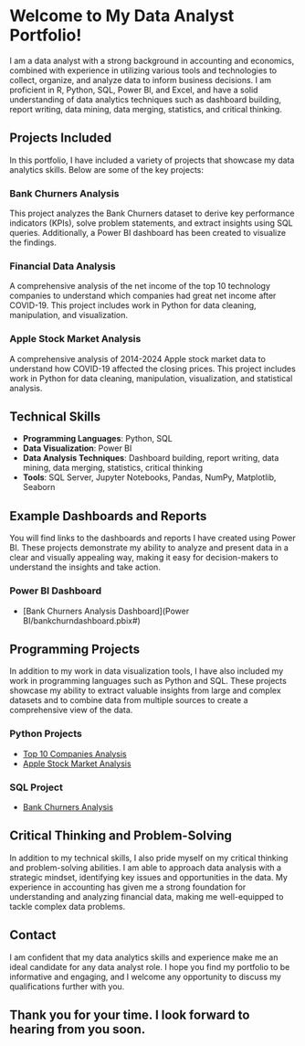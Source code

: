 # Welcome to My Data Analyst Portfolio!

I am a data analyst with a strong background in accounting and economics, combined with experience in utilizing various tools and technologies to collect, organize, and analyze data to inform business decisions. I am proficient in R, Python, SQL, Power BI, and Excel, and have a solid understanding of data analytics techniques such as dashboard building, report writing, data mining, data merging, statistics, and critical thinking.

## Projects Included

In this portfolio, I have included a variety of projects that showcase my data analytics skills. Below are some of the key projects:

### Bank Churners Analysis
This project analyzes the Bank Churners dataset to derive key performance indicators (KPIs), solve problem statements, and extract insights using SQL queries. Additionally, a Power BI dashboard has been created to visualize the findings.

### Financial Data Analysis
A comprehensive analysis of the net income of the top 10 technology companies to understand which companies had great net income after COVID-19. This project includes work in Python for data cleaning, manipulation, and visualization.

### Apple Stock Market Analysis
A comprehensive analysis of 2014-2024 Apple stock market data to understand how COVID-19 affected the closing prices. This project includes work in Python for data cleaning, manipulation, visualization, and statistical analysis.

## Technical Skills

- **Programming Languages**: Python, SQL
- **Data Visualization**: Power BI 
- **Data Analysis Techniques**: Dashboard building, report writing, data mining, data merging, statistics, critical thinking
- **Tools**: SQL Server, Jupyter Notebooks, Pandas, NumPy, Matplotlib, Seaborn

## Example Dashboards and Reports

You will find links to the dashboards and reports I have created using Power BI. These projects demonstrate my ability to analyze and present data in a clear and visually appealing way, making it easy for decision-makers to understand the insights and take action.

### Power BI Dashboard
- [Bank Churners Analysis Dashboard](Power BI/bankchurndashboard.pbix#)

## Programming Projects

In addition to my work in data visualization tools, I have also included my work in programming languages such as Python and SQL. These projects showcase my ability to extract valuable insights from large and complex datasets and to combine data from multiple sources to create a comprehensive view of the data.

### Python Projects
- [Top 10 Companies Analysis](python/Untitled1.ipynb#)
- [Apple Stock Market Analysis](python/Untitled2.ipynb#)

### SQL Project
- [Bank Churners Analysis](SQL/bankchurn.sql#)

## Critical Thinking and Problem-Solving

In addition to my technical skills, I also pride myself on my critical thinking and problem-solving abilities. I am able to approach data analysis with a strategic mindset, identifying key issues and opportunities in the data. My experience in accounting has given me a strong foundation for understanding and analyzing financial data, making me well-equipped to tackle complex data problems.

## Contact

I am confident that my data analytics skills and experience make me an ideal candidate for any data analyst role. I hope you find my portfolio to be informative and engaging, and I welcome any opportunity to discuss my qualifications further with you.

Thank you for your time. I look forward to hearing from you soon.
---

